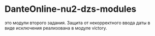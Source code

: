 # DanteOnline-nu2-dzs-modules
это модули второго задания. Защита от некорректного ввода даты в виде исключения реализована в модуле victory. 

